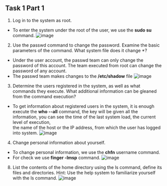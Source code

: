 ## Task 1 Part 1 ##
1) Log in to the system as root.

+ To enter the system under the root of the user, we use the **sudo su** command.
![image](https://github.com/pronetware-it/DevOps_for_Unix/blob/main/linux-base/1-1-1.gif)

2) Use the passwd command to change the password. Examine the basic parameters of the command. 
   What system file does it change *?

+ Under the user account, the passwd team can only change the password of this account.
  The team executed from root can change the password of any account.
+ The passwd team makes changes to the **/etc/shadow** file
![image](https://github.com/pronetware-it/DevOps_for_Unix/blob/main/linux-base/1-1-2.gif)

3) Determine the users registered in the system, as well as what commands they
execute. What additional information can be gleaned from the command
execution?

+ To get information about registered users in the system, 
  it is enough  execute the **who --all** command, the key will be given all the information, 
  you can see the time of the last system load, the current level of execution,  
  the name of the host or the IP address, from which the user has logged into system.
![image](https://github.com/pronetware-it/DevOps_for_Unix/blob/main/linux-base/1-1-3.gif)

4) Change personal information about yourself.

+ To change personal information, we use the **chfn** username command.
+ For check we use  **finger -lmsp** command.
![image](https://github.com/pronetware-it/DevOps_for_Unix/blob/main/linux-base/1-1-4.gif)

8) List the contents of the home directory using the ls command, define its files
and directories. Hint: Use the help system to familiarize yourself with the ls
command.
![image](https://github.com/pronetware-it/DevOps_for_Unix/blob/main/linux-base/1-1-8.gif)
